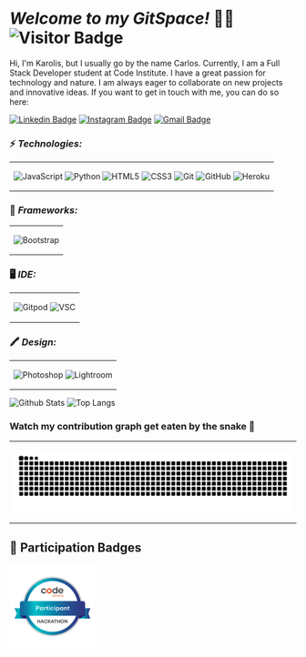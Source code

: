# ***Welcome to my GitSpace!*** 👨‍💻 ![Visitor Badge](https://visitor-badge.laobi.icu/badge?page_id=kpetrauskas92.kpetrauskas92)

Hi, I'm Karolis, but I usually go by the name Carlos. Currently, I am a Full Stack Developer student at Code Institute. I have a great passion for technology and nature. I am always eager to collaborate on new projects and innovative ideas. If you want to get in touch with me, you can do so here:

[![Linkedin Badge](https://img.shields.io/badge/-LinkedIn-blue?style=-square&logo=Linkedin&logoColor=white&link=https://www.linkedin.com/in/kpetrauskas92/)](https://www.linkedin.com/in/kpetrauskas92/)
[![Instagram Badge](https://img.shields.io/badge/-Instagram-purple?style=-square&logo=instagram&logoColor=white&link=https://instagram.com/karolis.photos/)](https://instagram.com/karolis.photos)
[![Gmail Badge](https://img.shields.io/badge/-Gmail-c14438?style=-square&logo=Gmail&logoColor=white&link=mailto:k.petrauskas92+dev@gmail.com)](mailto:k.petrauskas92+dev@gmail.com)


### ⚡ ***Technologies:***
<table><tr><td>
  
![JavaScript](https://img.shields.io/badge/%20JavaScript-000000?style=for-the-badge&logo=JavaScript&logoColor=F7DF1E)
![Python](https://img.shields.io/badge/%20Python-000000?style=for-the-badge&logo=Python&logoColor=blue)
![HTML5](https://img.shields.io/badge/%20HTML5-000000?style=for-the-badge&logo=Html5&logoColor=E34F26)
![CSS3](https://img.shields.io/badge/%20CSS3-000000?style=for-the-badge&logo=css3&logoColor=1572B6)
![Git](https://img.shields.io/badge/%20Git-000000?style=for-the-badge&logo=git&logoColor=E44C30)
![GitHub](https://img.shields.io/badge/%20GitHub-000000?style=for-the-badge&logo=github&logoColor=white)
![Heroku](https://img.shields.io/badge/%20Heroku-000000?style=for-the-badge&logo=heroku&logoColor=430098)
</td></tr></table>

### 🚀 ***Frameworks:***
<table><tr><td>

![Bootstrap](https://img.shields.io/badge/%20Bootstrap-000000?style=for-the-badge&logo=bootstrap&logoColor=563D7C)
</td></tr></table>

### 🖥️ ***IDE:***
<table><tr><td>

![Gitpod](https://img.shields.io/badge/Gitpod-000000?style=for-the-badge&logo=gitpod&logoColor=orange)
![VSC](https://img.shields.io/badge/VSCode-000000?style=for-the-badge&logo=visual%20studio%20code&logoColor=0078D4)
</td></tr></table>

### 🖍 ***Design:***
<table><tr><td>

![Photoshop](https://img.shields.io/badge/%20Photoshop-000000?style=for-the-badge&logo=Adobe%20Photoshop&logoColor=31A8FF)
![Lightroom](https://img.shields.io/badge/%20Lightroom-000000?style=for-the-badge&logo=Adobe%20Lightroom&logoColor=31A8FF)
</td></tr></table>

![Github Stats](https://github-readme-stats.vercel.app/api?username=kpetrauskas92&count_private=true&show_icons=true&include_all_commits=true)
![Top Langs](https://github-readme-stats.vercel.app/api/top-langs/?username=kpetrauskas92&hide=TeX&layout=compact)

### Watch my contribution graph get eaten by the snake 🐍
<table><tr><td>

![snake gif](https://github.com/kpetrauskas92/kpetrauskas92/blob/output/github-contribution-grid-snake-dark.svg)
</td></tr></table>

## 🏅 Participation Badges

<a href="https://eu.badgr.com/public/assertions/850-_-KPSeq4VS26pkeBNQ?identity__email=k.petrauskas92@gmail.com">
  <img src="https://github.com/kpetrauskas92/kpetrauskas92/blob/main/Code%20Institute%20-%20March%202023%20Hackathon%20Participant%20-%202023-03-20.png" width="150">
</a>
